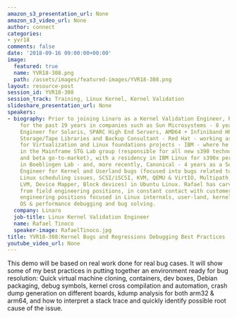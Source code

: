 ```yaml
---
amazon_s3_presentation_url: None
amazon_s3_video_url: None
author: connect
categories:
- yvr18
comments: false
date: '2018-09-16 09:00:00+00:00'
image:
  featured: true
  name: YVR18-308.png
  path: /assets/images/featured-images/YVR18-308.png
layout: resource-post
session_id: YVR18-308
session_track: Training, Linux Kernel, Kernel Validation
slideshare_presentation_url: None
speakers:
- biography: Prior to joining Linaro as a Kernel Validation Engineer, Rafael has worked
    for the past 19 years in companies such as Sun Microsystems - 8 years as Systems
    Engineer for Solaris, SPARC High End Servers, AMD64 + Infiniband HPC projects,
    Storage/Tape Libraries and Backup Consultant - Red Hat - working as Systems Engineer
    for Virtualization and Linux foundations projects - IBM - where he worked 4 years
    in the Mainframe STG Lab group (responsible for all new s390 technologies studies/implementations
    and beta go-to-market), with a residency in IBM Linux for s390x performance group
    in Boeblingen Lab - and, more recently, Canonical - 4 years as a Senior Sustaining
    Engineer for Kernel and Userland bugs (focused into bugs related to All User-land,
    Linux scheduling issues, SCSI/iSCSI, KVM, QEMU & VirtIO, Multipath, Clustering,
    LVM, Device Mapper, Block devices) in Ubuntu Linux. Rafael has carved his career
    from field engineering positions, in constant contact with customers, into pure
    engineering positions focused in Linux internals, user-land, kernel and general
    OS & performance debugging and bug solving.
  company: Linaro
  job-title: Linux Kernel Validation Engineer
  name: Rafael Tinoco
  speaker-image: RafaelTinoco.jpg
title: YVR18-308:Kernel Bugs and Regressions Debugging Best Practices
youtube_video_url: None
---
```


This demo will be based on real work done for real bug cases. It will show some of my best practices in putting together an environment ready for bug resolution: Quick virtual machine cloning, containers, dev boxes, Debian packaging, debug symbols, kernel cross compilation and automation, crash dump generation on different boards,  kdump analysis for both arm32 & arm64, and how to interpret a stack trace and quickly identify possible root cause of the issue.